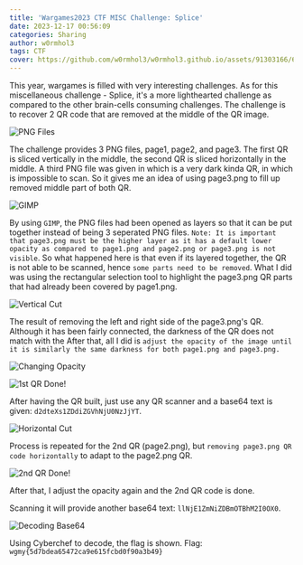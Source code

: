 ```yaml
---
title: 'Wargames2023 CTF MISC Challenge: Splice'
date: 2023-12-17 00:56:09
categories: Sharing
author: w0rmhol3
tags: CTF
cover: https://github.com/w0rmhol3/w0rmhol3.github.io/assets/91303166/67dc9b80-b12e-4729-a99e-9d1759dfcec6
---
```

This year, wargames is filled with very interesting challenges. As for this miscellaneous challenge - Splice, it's a more lighthearted challenge as compared to the other brain-cells consuming challenges. The challenge is to recover 2 QR code that are removed at the middle of the QR image. <!--more-->

![PNG Files](https://github.com/w0rmhol3/w0rmhol3.github.io/assets/91303166/bd9f0bc6-93e1-46a3-9647-4b505c4c5f16)

The challenge provides 3 PNG files, page1, page2, and page3. The first QR is sliced vertically in the middle, the second QR is sliced horizontally in the middle. A third PNG file was given in which is a very dark kinda QR, in which is impossible to scan. So it gives me an idea of using page3.png to fill up removed middle part of both QR.

![GIMP](https://github.com/w0rmhol3/w0rmhol3.github.io/assets/91303166/d5808cc1-19c7-4ffc-b0ec-59cc5438457b)

By using `GIMP`, the PNG files had been opened as layers so that it can be put together instead of being 3 seperated PNG files. `Note: It is important  that page3.png must be the higher layer as it has a default lower opacity as compared to page1.png and page2.png or page3.png is not visible`. So what happened here is that even if its layered together, the QR is not able to be scanned, hence `some parts need to be removed`. What I did was using the rectangular selection tool to highlight the page3.png QR parts that had already been covered by page1.png. 

![Vertical Cut](https://github.com/w0rmhol3/w0rmhol3.github.io/assets/91303166/1685cfa1-f09f-4a44-be83-ced499dbe7b1)

The result of removing the left and right side of the page3.png's QR. Although it has been fairly connected, the darkness of the QR does not match with the 
After that, all I did is `adjust the opacity of the image until it is similarly the same darkness for both page1.png and page3.png.`

![Changing Opacity](https://github.com/w0rmhol3/w0rmhol3.github.io/assets/91303166/6e5790d8-74c7-4c2f-8e3e-0c144b09e211)

![1st QR Done!](https://github.com/w0rmhol3/w0rmhol3.github.io/assets/91303166/feff8c6f-8224-4c7e-b759-beccb414eb2f)

After having the QR built, just use any QR scanner and a base64 text is given: `d2dteXs1ZDdiZGVhNjU0NzJjYT`.

![Horizontal Cut](https://github.com/w0rmhol3/w0rmhol3.github.io/assets/91303166/dfe3a47a-c394-4c6a-bbc9-548ab91bb1b4)

Process is repeated for the 2nd QR (page2.png), but `removing page3.png QR code horizontally` to adapt to the page2.png QR.

![2nd QR Done!](https://github.com/w0rmhol3/w0rmhol3.github.io/assets/91303166/b0e850fc-270e-4737-84bd-df8413f66fe2)

After that, I adjust the opacity again and the 2nd QR code is done.

Scanning it will provide another base64 text: `llNjE1ZmNiZDBmOTBhM2I0OX0`.

![Decoding Base64](https://github.com/w0rmhol3/w0rmhol3.github.io/assets/91303166/18811cbd-c7ea-4509-b2e0-f511976bed31)

Using Cyberchef to decode, the flag is shown.
Flag: `wgmy{5d7bdea65472ca9e615fcbd0f90a3b49}`
